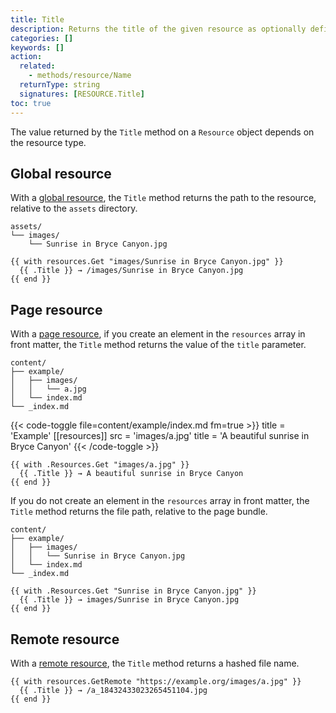 ```yaml
---
title: Title
description: Returns the title of the given resource as optionally defined in front matter, falling back to a relative path or hashed file name depending on resource type.
categories: []
keywords: []
action:
  related:
    - methods/resource/Name
  returnType: string
  signatures: [RESOURCE.Title]
toc: true
---
```


The value returned by the `Title` method on a `Resource` object depends on the resource type.

## Global resource

With a [global resource](g), the `Title` method returns the path to the resource, relative to the `assets` directory.

```text
assets/
└── images/
    └── Sunrise in Bryce Canyon.jpg
```

```go-html-template
{{ with resources.Get "images/Sunrise in Bryce Canyon.jpg" }}
  {{ .Title }} → /images/Sunrise in Bryce Canyon.jpg
{{ end }}
```

## Page resource

With a [page resource](g), if you create an element in the `resources` array in front matter, the `Title` method returns the value of the `title` parameter.

```text
content/
├── example/
│   ├── images/
│   │   └── a.jpg
│   └── index.md
└── _index.md
```

{{< code-toggle file=content/example/index.md fm=true >}}
title = 'Example'
[[resources]]
src = 'images/a.jpg'
title = 'A beautiful sunrise in Bryce Canyon'
{{< /code-toggle >}}

```go-html-template
{{ with .Resources.Get "images/a.jpg" }}
  {{ .Title }} → A beautiful sunrise in Bryce Canyon
{{ end }}
```

If you do not create an element in the `resources` array in front matter, the `Title` method returns the file path, relative to the page bundle.

```text
content/
├── example/
│   ├── images/
│   │   └── Sunrise in Bryce Canyon.jpg
│   └── index.md
└── _index.md
```

```go-html-template
{{ with .Resources.Get "Sunrise in Bryce Canyon.jpg" }}
  {{ .Title }} → images/Sunrise in Bryce Canyon.jpg
{{ end }}
```

## Remote resource

With a [remote resource](g), the `Title` method returns a hashed file name.

```go-html-template
{{ with resources.GetRemote "https://example.org/images/a.jpg" }}
  {{ .Title }} → /a_18432433023265451104.jpg
{{ end }}
```
